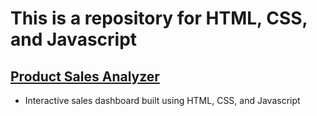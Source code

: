 # This is a repository for HTML, CSS, and Javascript

## [Product Sales Analyzer](https://github.com/Sarah269/verbose-journey-psa/tree/main)
- Interactive sales dashboard built using HTML, CSS, and Javascript
